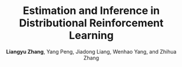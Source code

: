 ---
title: "Estimation and Inference in Distributional Reinforcement Learning"
collection: publications
permalink: /publication/distributionalRL2023
author: <strong>Liangyu Zhang</strong>, Yang Peng, Jiadong Liang, Wenhao Yang, and Zhihua Zhang
venue: Preprint, arXiv:2309.17262
# year: 2022
paperurl: /files/papers/distributionalRL2023.pdf
additional: true
---
